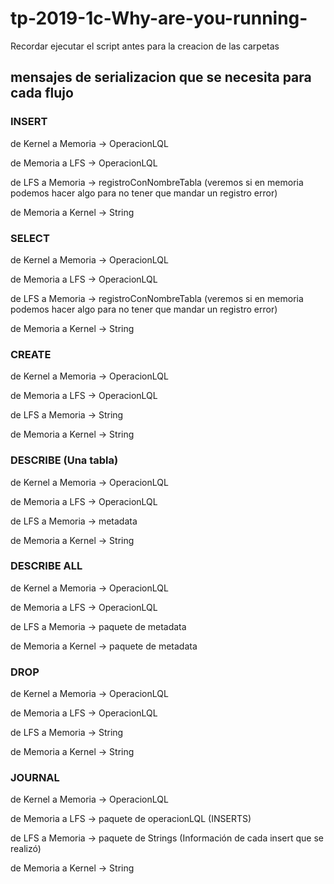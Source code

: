 # tp-2019-1c-Why-are-you-running-
Recordar ejecutar el script antes para la creacion de las carpetas

## mensajes de serializacion que se necesita para cada flujo

### INSERT

de Kernel a Memoria -> OperacionLQL

de Memoria a LFS -> OperacionLQL

de LFS a Memoria -> registroConNombreTabla (veremos si en memoria podemos hacer algo para no tener que mandar un registro error)

de Memoria a Kernel -> String

### SELECT

de Kernel a Memoria -> OperacionLQL

de Memoria a LFS -> OperacionLQL

de LFS a Memoria -> registroConNombreTabla (veremos si en memoria podemos hacer algo para no tener que mandar un registro error)

de Memoria a Kernel -> String

### CREATE

de Kernel a Memoria -> OperacionLQL

de Memoria a LFS -> OperacionLQL

de LFS a Memoria -> String

de Memoria a Kernel -> String

### DESCRIBE (Una tabla)

de Kernel a Memoria -> OperacionLQL

de Memoria a LFS -> OperacionLQL

de LFS a Memoria -> metadata

de Memoria a Kernel -> String

### DESCRIBE ALL 

de Kernel a Memoria -> OperacionLQL

de Memoria a LFS -> OperacionLQL

de LFS a Memoria -> paquete de metadata

de Memoria a Kernel -> paquete de metadata

### DROP
de Kernel a Memoria -> OperacionLQL

de Memoria a LFS -> OperacionLQL

de LFS a Memoria -> String

de Memoria a Kernel -> String


### JOURNAL
de Kernel a Memoria -> OperacionLQL

de Memoria a LFS -> paquete de operacionLQL (INSERTS)

de LFS a Memoria -> paquete de Strings (Información de cada insert que se realizó)

de Memoria a Kernel -> String

